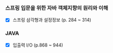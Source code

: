### 스프링 입문을 위한 자바 객체지향의 원리와 이해

- [x] 스프링 삼각형과 설정정보 (p. 284 ~ 314)



### JAVA

- [x] 입출력 I/O (p.868 ~ 944)


